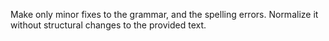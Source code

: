 Make only minor fixes to the grammar, and the spelling errors. Normalize it without structural changes to the provided text.